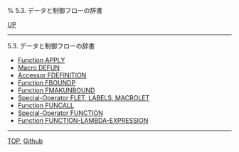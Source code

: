 % 5.3. データと制御フローの辞書

[UP](5.html)  

---

5.3. データと制御フローの辞書

- [Function APPLY](5.3.apply.html)
- [Macro DEFUN](5.3.defun.html)
- [Accessor FDEFINITION](5.3.fdefinition.html)
- [Function FBOUNDP](5.3.fboundp.html)
- [Function FMAKUNBOUND](5.3.fmakunbound.html)
- [Special-Operator FLET, LABELS, MACROLET](5.3.flet.html)
- [Function FUNCALL](5.3.funcall.html)
- [Special-Operator FUNCTION](5.3.function-special.html)
- [Function FUNCTION-LAMBDA-EXPRESSION](5.3.function-lambda-expression.html)

---
[TOP](index.html),  [Github](https://github.com/nptcl/npt-japanese)

